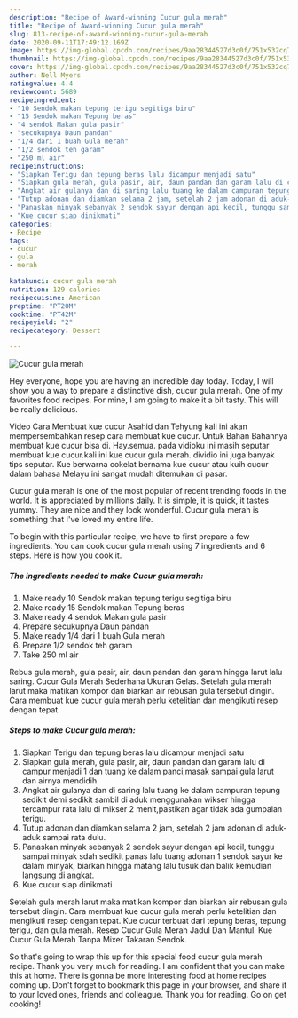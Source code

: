 ```yaml
---
description: "Recipe of Award-winning Cucur gula merah"
title: "Recipe of Award-winning Cucur gula merah"
slug: 813-recipe-of-award-winning-cucur-gula-merah
date: 2020-09-11T17:49:12.169Z
image: https://img-global.cpcdn.com/recipes/9aa28344527d3c0f/751x532cq70/cucur-gula-merah-foto-resep-utama.jpg
thumbnail: https://img-global.cpcdn.com/recipes/9aa28344527d3c0f/751x532cq70/cucur-gula-merah-foto-resep-utama.jpg
cover: https://img-global.cpcdn.com/recipes/9aa28344527d3c0f/751x532cq70/cucur-gula-merah-foto-resep-utama.jpg
author: Nell Myers
ratingvalue: 4.4
reviewcount: 5689
recipeingredient:
- "10 Sendok makan tepung terigu segitiga biru"
- "15 Sendok makan Tepung beras"
- "4 sendok Makan gula pasir"
- "secukupnya Daun pandan"
- "1/4 dari 1 buah Gula merah"
- "1/2 sendok teh garam"
- "250 ml air"
recipeinstructions:
- "Siapkan Terigu dan tepung beras lalu dicampur menjadi satu"
- "Siapkan gula merah, gula pasir, air, daun pandan dan garam lalu di campur menjadi 1 dan tuang ke dalam panci,masak sampai gula larut dan airnya mendidih."
- "Angkat air gulanya dan di saring lalu tuang ke dalam campuran tepung sedikit demi sedikit sambil di aduk menggunakan wikser hingga tercampur rata lalu di mikser 2 menit,pastikan agar tidak ada gumpalan terigu."
- "Tutup adonan dan diamkan selama 2 jam, setelah 2 jam adonan di aduk-aduk sampai rata dulu."
- "Panaskan minyak sebanyak 2 sendok sayur dengan api kecil, tunggu sampai minyak sdah sedikit panas lalu tuang adonan 1 sendok sayur ke dalam minyak, biarkan hingga matang lalu tusuk dan balik kemudian langsung di angkat."
- "Kue cucur siap dinikmati"
categories:
- Recipe
tags:
- cucur
- gula
- merah

katakunci: cucur gula merah 
nutrition: 129 calories
recipecuisine: American
preptime: "PT20M"
cooktime: "PT42M"
recipeyield: "2"
recipecategory: Dessert

---
```



![Cucur gula merah](https://img-global.cpcdn.com/recipes/9aa28344527d3c0f/751x532cq70/cucur-gula-merah-foto-resep-utama.jpg)

Hey everyone, hope you are having an incredible day today. Today, I will show you a way to prepare a distinctive dish, cucur gula merah. One of my favorites food recipes. For mine, I am going to make it a bit tasty. This will be really delicious.

Video Cara Membuat kue cucur Asahid dan Tehyung kali ini akan mempersembahkan resep cara membuat kue cucur. Untuk Bahan Bahannya membuat kue cucur bisa di. Hay.semua. pada vidioku ini masih seputar membuat kue cucur.kali ini kue cucur gula merah. dividio ini juga banyak tips seputar. Kue berwarna cokelat bernama kue cucur atau kuih cucur dalam bahasa Melayu ini sangat mudah ditemukan di pasar.

Cucur gula merah is one of the most popular of recent trending foods in the world. It is appreciated by millions daily. It is simple, it is quick, it tastes yummy. They are nice and they look wonderful. Cucur gula merah is something that I've loved my entire life.


To begin with this particular recipe, we have to first prepare a few ingredients. You can cook cucur gula merah using 7 ingredients and 6 steps. Here is how you cook it.

<!--inarticleads1-->

##### The ingredients needed to make Cucur gula merah:

1. Make ready 10 Sendok makan tepung terigu segitiga biru
1. Make ready 15 Sendok makan Tepung beras
1. Make ready 4 sendok Makan gula pasir
1. Prepare secukupnya Daun pandan
1. Make ready 1/4 dari 1 buah Gula merah
1. Prepare 1/2 sendok teh garam
1. Take 250 ml air


Rebus gula merah, gula pasir, air, daun pandan dan garam hingga larut lalu saring. Cucur Gula Merah Sederhana Ukuran Gelas. Setelah gula merah larut maka matikan kompor dan biarkan air rebusan gula tersebut dingin. Cara membuat kue cucur gula merah perlu ketelitian dan mengikuti resep dengan tepat. 

<!--inarticleads2-->

##### Steps to make Cucur gula merah:

1. Siapkan Terigu dan tepung beras lalu dicampur menjadi satu
1. Siapkan gula merah, gula pasir, air, daun pandan dan garam lalu di campur menjadi 1 dan tuang ke dalam panci,masak sampai gula larut dan airnya mendidih.
1. Angkat air gulanya dan di saring lalu tuang ke dalam campuran tepung sedikit demi sedikit sambil di aduk menggunakan wikser hingga tercampur rata lalu di mikser 2 menit,pastikan agar tidak ada gumpalan terigu.
1. Tutup adonan dan diamkan selama 2 jam, setelah 2 jam adonan di aduk-aduk sampai rata dulu.
1. Panaskan minyak sebanyak 2 sendok sayur dengan api kecil, tunggu sampai minyak sdah sedikit panas lalu tuang adonan 1 sendok sayur ke dalam minyak, biarkan hingga matang lalu tusuk dan balik kemudian langsung di angkat.
1. Kue cucur siap dinikmati


Setelah gula merah larut maka matikan kompor dan biarkan air rebusan gula tersebut dingin. Cara membuat kue cucur gula merah perlu ketelitian dan mengikuti resep dengan tepat. Kue cucur terbuat dari tepung beras, tepung terigu, dan gula merah. Resep Cucur Gula Merah Jadul Dan Mantul. Kue Cucur Gula Merah Tanpa Mixer Takaran Sendok. 

So that's going to wrap this up for this special food cucur gula merah recipe. Thank you very much for reading. I am confident that you can make this at home. There is gonna be more interesting food at home recipes coming up. Don't forget to bookmark this page in your browser, and share it to your loved ones, friends and colleague. Thank you for reading. Go on get cooking!

